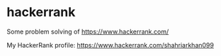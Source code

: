 # hackerrank
Some problem solving of https://www.hackerrank.com/

My HackerRank profile: https://www.hackerrank.com/shahriarkhan099

